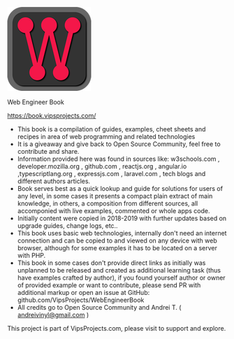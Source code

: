 ![Web Engineer Book logo](logo192.png)

Web Engineer Book

https://book.vipsprojects.com/

- This book is a compilation of guides, examples, cheet sheets and recipes in area of web programming and related technologies
- It is a giveaway and give back to Open Source Community, feel free to contribute and share.
- Information provided here was found in sources like: w3schools.com , developer.mozilla.org , github.com , reactjs.org , angular.io ,typescriptlang.org , expressjs.com , laravel.com , tech blogs and different authors articles.
- Book serves best as a quick lookup and guide for solutions for users of any level, in some cases it presents a compact plain extract of main knowledge, in others, a composition from different sources, all accomponied with live examples, commented or whole apps code.
- Initially content were copied in 2018-2019 with further updates based on upgrade guides, change logs, etc..
- This book uses basic web technologies, internally don't need an internet connection and can be copied to and viewed on any device with web browser, although for some examples it has to be located on a server with PHP.
- This book in some cases don't provide direct links as initially was unplanned to be released and created as additional learning task (thus have examples crafted by author), if you found yourself author or owner of provided example or want to contribute, please send PR with additional markup or open an issue at GitHub: github.com/VipsProjects/WebEngineerBook
- All credits go to Open Source Community and Andrei T. ( andreivinyl@gmail.com )

This project is part of VipsProjects.com, please visit to support and explore.